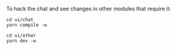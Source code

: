 To hack the chat and see changes in other modules that require it:

```
cd ui/chat
yarn compile -w
```

```
cd ui/other
yarn dev -w
```
